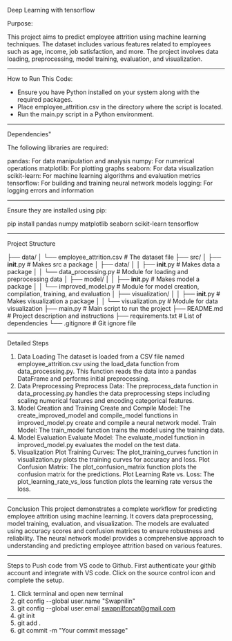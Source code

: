 Deep Learning with tensorflow

Purpose:

This project aims to predict employee attrition using machine learning techniques. The dataset includes various features related to employees such as age, income, job satisfaction, and more. The project involves data loading, preprocessing, model training, evaluation, and visualization.

-------------------

How to Run This Code:

 - Ensure you have Python installed on your system along with the required packages.
 - Place employee_attrition.csv in the directory where the script is located.
 - Run the main.py script in a Python environment.

 -------------

Dependencies"

The following libraries are required:

pandas: For data manipulation and analysis
numpy: For numerical operations
matplotlib: For plotting graphs
seaborn: For data visualization
scikit-learn: For machine learning algorithms and evaluation metrics
tensorflow: For building and training neural network models
logging: For logging errors and information

--------------

Ensure they are installed using pip:

pip install pandas numpy matplotlib seaborn scikit-learn tensorflow

-------------


Project Structure

├── data/
│   └── employee_attrition.csv      # The dataset file
├── src/
│   ├── __init__.py                 # Makes src a package
│   ├── data/
│   │   ├── __init__.py             # Makes data a package
│   │   └── data_processing.py      # Module for loading and preprocessing data
│   ├── model/
│   │   ├── __init__.py             # Makes model a package
│   │   └── improved_model.py       # Module for model creation, compilation, training, and evaluation
│   ├── visualization/
│   │   ├── __init__.py             # Makes visualization a package
│   │   └── visualization.py        # Module for data visualization
├── main.py                         # Main script to run the project
├── README.md                       # Project description and instructions
├── requirements.txt                # List of dependencies
└── .gitignore                      # Git ignore file

--------------

Detailed Steps
1. Data Loading
The dataset is loaded from a CSV file named employee_attrition.csv using the load_data function from data_processing.py. This function reads the data into a pandas DataFrame and performs initial preprocessing.
2. Data Preprocessing
Preprocess Data: The preprocess_data function in data_processing.py handles the data preprocessing steps including scaling numerical features and encoding categorical features.
3. Model Creation and Training
Create and Compile Model: The create_improved_model and compile_model functions in improved_model.py create and compile a neural network model.
Train Model: The train_model function trains the model using the training data.
4. Model Evaluation
Evaluate Model: The evaluate_model function in improved_model.py evaluates the model on the test data.
5. Visualization
Plot Training Curves: The plot_training_curves function in visualization.py plots the training curves for accuracy and loss.
Plot Confusion Matrix: The plot_confusion_matrix function plots the confusion matrix for the predictions.
Plot Learning Rate vs. Loss: The plot_learning_rate_vs_loss function plots the learning rate versus the loss.

-------------

Conclusion
This project demonstrates a complete workflow for predicting employee attrition using machine learning. It covers data preprocessing, model training, evaluation, and visualization. The models are evaluated using accuracy scores and confusion matrices to ensure robustness and reliability. The neural network model provides a comprehensive approach to understanding and predicting employee attrition based on various features.

--------------

Steps to Push code from VS code to Github.
First authenticate your githib account and integrate with VS code. Click on the source control icon and complete the setup.
1. Click terminal and open new terminal
2. git config --global user.name "Swapnilin"
3. git config --global user.email swapnilforcat@gmail.com
4. git init
5. git add .
6. git commit -m "Your commit message"